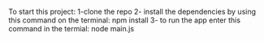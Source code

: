 To start this project:
1-clone the repo
2- install the dependencies by using this command on the terminal: npm install 
3- to run the app enter this command in the termial: node main.js
